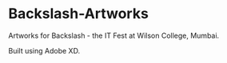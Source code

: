 # Backslash-Artworks
Artworks for Backslash - the IT Fest at Wilson College, Mumbai.

Built using Adobe XD.
